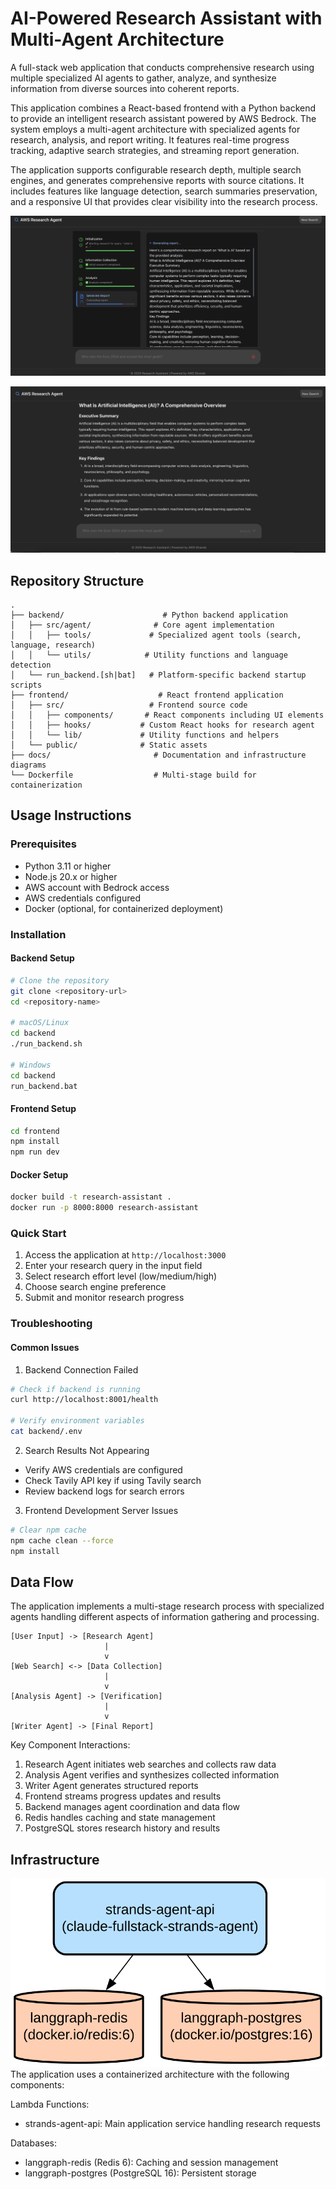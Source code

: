 # AI-Powered Research Assistant with Multi-Agent Architecture

A full-stack web application that conducts comprehensive research using multiple specialized AI agents to gather, analyze, and synthesize information from diverse sources into coherent reports.

This application combines a React-based frontend with a Python backend to provide an intelligent research assistant powered by AWS Bedrock. The system employs a multi-agent architecture with specialized agents for research, analysis, and report writing. It features real-time progress tracking, adaptive search strategies, and streaming report generation.

The application supports configurable research depth, multiple search engines, and generates comprehensive reports with source citations. It includes features like language detection, search summaries preservation, and a responsive UI that provides clear visibility into the research process.

![](./images/app.png)

![](./images/app2.png)

## Repository Structure

```
.
├── backend/                      # Python backend application
│   ├── src/agent/              # Core agent implementation
│   │   ├── tools/             # Specialized agent tools (search, language, research)
│   │   └── utils/            # Utility functions and language detection
│   └── run_backend.[sh|bat]   # Platform-specific backend startup scripts
├── frontend/                    # React frontend application
│   ├── src/                   # Frontend source code
│   │   ├── components/       # React components including UI elements
│   │   ├── hooks/           # Custom React hooks for research agent
│   │   └── lib/             # Utility functions and helpers
│   └── public/              # Static assets
├── docs/                       # Documentation and infrastructure diagrams
└── Dockerfile                  # Multi-stage build for containerization
```

## Usage Instructions

### Prerequisites

- Python 3.11 or higher
- Node.js 20.x or higher
- AWS account with Bedrock access
- AWS credentials configured
- Docker (optional, for containerized deployment)

### Installation

#### Backend Setup

```bash
# Clone the repository
git clone <repository-url>
cd <repository-name>

# macOS/Linux
cd backend
./run_backend.sh

# Windows
cd backend
run_backend.bat
```

#### Frontend Setup

```bash
cd frontend
npm install
npm run dev
```

#### Docker Setup

```bash
docker build -t research-assistant .
docker run -p 8000:8000 research-assistant
```

### Quick Start

1. Access the application at `http://localhost:3000`
2. Enter your research query in the input field
3. Select research effort level (low/medium/high)
4. Choose search engine preference
5. Submit and monitor research progress

### Troubleshooting

#### Common Issues

1. Backend Connection Failed

```bash
# Check if backend is running
curl http://localhost:8001/health

# Verify environment variables
cat backend/.env
```

2. Search Results Not Appearing

- Verify AWS credentials are configured
- Check Tavily API key if using Tavily search
- Review backend logs for search errors

3. Frontend Development Server Issues

```bash
# Clear npm cache
npm cache clean --force
npm install
```

## Data Flow

The application implements a multi-stage research process with specialized agents handling different aspects of information gathering and processing.

```ascii
[User Input] -> [Research Agent]
                     |
                     v
[Web Search] <-> [Data Collection]
                     |
                     v
[Analysis Agent] -> [Verification]
                     |
                     v
[Writer Agent] -> [Final Report]
```

Key Component Interactions:

1. Research Agent initiates web searches and collects raw data
2. Analysis Agent verifies and synthesizes collected information
3. Writer Agent generates structured reports
4. Frontend streams progress updates and results
5. Backend manages agent coordination and data flow
6. Redis handles caching and state management
7. PostgreSQL stores research history and results

## Infrastructure

![Infrastructure diagram](./docs/infra.svg)
The application uses a containerized architecture with the following components:

Lambda Functions:

- strands-agent-api: Main application service handling research requests

Databases:

- langgraph-redis (Redis 6): Caching and session management
- langgraph-postgres (PostgreSQL 16): Persistent storage
